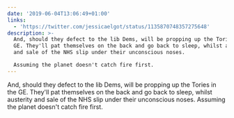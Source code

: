 ```yaml
---
date: '2019-06-04T13:06:49+01:00'
links:
  - 'https://twitter.com/jessicaelgot/status/1135870748357275648'
description: >-
  And, should they defect to the lib Dems, will be propping up the Tories in the
  GE. They'll pat themselves on the back and go back to sleep, whilst austerity
  and sale of the NHS slip under their unconscious noses.

  Assuming the planet doesn't catch fire first.
---
```

And, should they defect to the lib Dems, will be propping up the Tories in the GE. They'll pat themselves on the back and go back to sleep, whilst austerity and sale of the NHS slip under their unconscious noses.
Assuming the planet doesn't catch fire first. 
